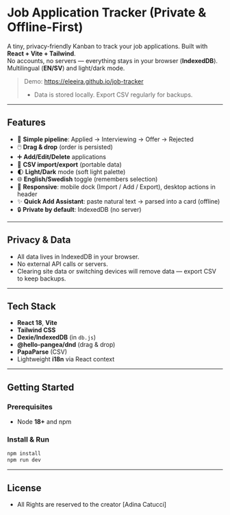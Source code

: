 # Job Application Tracker (Private & Offline-First)

A tiny, privacy-friendly Kanban to track your job applications. Built with **React + Vite + Tailwind**.  
No accounts, no servers — everything stays in your browser (**IndexedDB**). Multilingual (**EN/SV**) and light/dark mode.

> Demo: https://eleeira.github.io/job-tracker
> - Data is stored locally. Export CSV regularly for backups.

---

## Features

- 🧭 **Simple pipeline**: Applied → Interviewing → Offer → Rejected  
- 🖱️ **Drag & drop** (order is persisted)
- ➕ **Add/Edit/Delete** applications
- 🔄 **CSV import/export** (portable data)
- 🌓 **Light/Dark** mode (soft light palette)
- 🌐 **English/Swedish** toggle (remembers selection)
- 📱 **Responsive**: mobile dock (Import / Add / Export), desktop actions in header
- ✨ **Quick Add Assistant**: paste natural text → parsed into a card (offline)
- 🔒 **Private by default**: IndexedDB (no server)

---

## Privacy & Data

- All data lives in IndexedDB in your browser.
- No external API calls or servers.
- Clearing site data or switching devices will remove data — export CSV to keep backups.

---
## Tech Stack

- **React 18**, **Vite**
- **Tailwind CSS**
- **Dexie/IndexedDB** (in `db.js`)
- **@hello-pangea/dnd** (drag & drop)
- **PapaParse** (CSV)
- Lightweight **i18n** via React context

---

## Getting Started

### Prerequisites
- Node **18+** and npm

### Install & Run
```bash
npm install
npm run dev
```
---

## License
- All Rights are reserved to the creator [Adina Catucci]